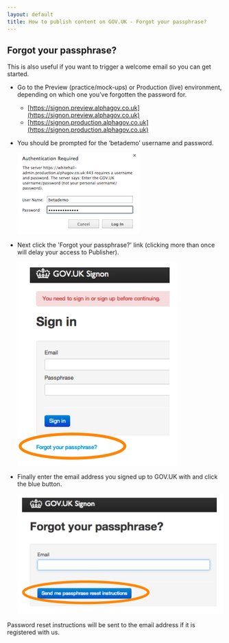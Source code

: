 ```yaml
---
layout: default
title: How to publish content on GOV.UK - Forgot your passphrase?
---
```


## Forgot your passphrase?

This is also useful if you want to trigger a welcome email so you can get started.

* Go to the Preview (practice/mock-ups) or Production (live) environment, depending on which one you’ve forgotten the password for.

   * [https://signon.preview.alphagov.co.uk](https://signon.preview.alphagov.co.uk)
   * [https://signon.production.alphagov.co.uk](https://signon.production.alphagov.co.uk)

* You should be prompted for the ‘betademo’ username and password.

   ![Get an account 5](get-an-account-5.png)

* Next click the 'Forgot your passphrase?' link (clicking more than once will delay your access to Publisher).

   ![Forgot your password 1](forgot-your-password-1.png)

* Finally enter the email address you signed up to GOV.UK with and click the blue button. 

   ![Forgot your password 2](forgot-your-password-2.png)

Password reset instructions will be sent to the email address if it is registered with us.
